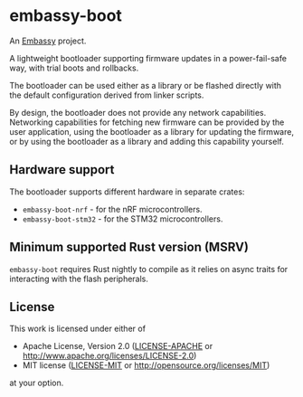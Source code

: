 # embassy-boot

An [Embassy](https://embassy.dev) project.

A lightweight bootloader supporting firmware updates in a power-fail-safe way, with trial boots and rollbacks.

The bootloader can be used either as a library or be flashed directly with the default configuration derived from linker scripts.

By design, the bootloader does not provide any network capabilities. Networking capabilities for fetching new firmware can be provided by the user application, using the bootloader as a library for updating the firmware, or by using the bootloader as a library and adding this capability yourself.

## Hardware support

The bootloader supports different hardware in separate crates:

* `embassy-boot-nrf` - for the nRF microcontrollers.
* `embassy-boot-stm32` - for the STM32 microcontrollers.

## Minimum supported Rust version (MSRV)

`embassy-boot` requires Rust nightly to compile as it relies on async traits for interacting with the flash peripherals.

## License

This work is licensed under either of

- Apache License, Version 2.0 ([LICENSE-APACHE](LICENSE-APACHE) or
  <http://www.apache.org/licenses/LICENSE-2.0>)
- MIT license ([LICENSE-MIT](LICENSE-MIT) or <http://opensource.org/licenses/MIT>)

at your option.
